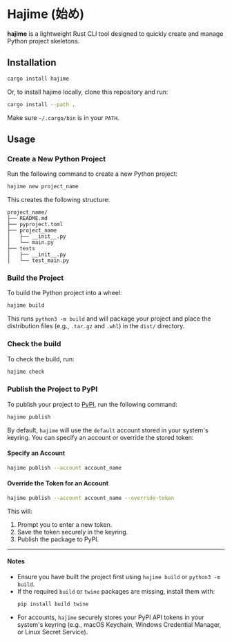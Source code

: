 # Hajime (始め)

**hajime** is a lightweight Rust CLI tool designed to quickly create and manage Python project skeletons. 

## Installation

```bash
cargo install hajime
```

Or, to install hajime locally, clone this repository and run:

```bash
cargo install --path .
```

Make sure `~/.cargo/bin` is in your `PATH`.

## Usage

### Create a New Python Project
Run the following command to create a new Python project:

```bash
hajime new project_name
```

This creates the following structure:
```
project_name/
├── README.md
├── pyproject.toml
├── project_name
│   ├── __init__.py
│   └── main.py
├── tests
│   ├── __init__.py
│   └── test_main.py
```

### Build the Project
To build the Python project into a wheel:

```bash
hajime build
```

This runs `python3 -m build` and will package your project and place the distribution files (e.g., `.tar.gz` and `.whl`) in the `dist/` directory.

### Check the build

To check the build, run:

```bash
hajime check
```

### Publish the Project to PyPI
To publish your project to [PyPI](https://pypi.org), run the following command:

```bash
hajime publish
```

By default, `hajime` will use the `default` account stored in your system's keyring. You can specify an account or override the stored token:

#### Specify an Account

```bash
hajime publish --account account_name
```

#### Override the Token for an Account

```bash
hajime publish --account account_name --override-token
```

This will:
1. Prompt you to enter a new token.
2. Save the token securely in the keyring.
3. Publish the package to PyPI.

---

#### Notes
- Ensure you have built the project first using `hajime build` or `python3 -m build`.
- If the required `build` or `twine` packages are missing, install them with:
  ```bash
  pip install build twine
  ```
- For accounts, `hajime` securely stores your PyPI API tokens in your system's keyring (e.g., macOS Keychain, Windows Credential Manager, or Linux Secret Service).